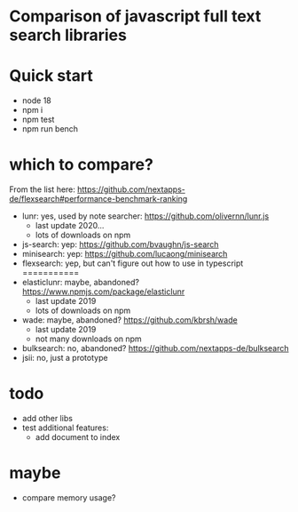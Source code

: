 # Comparison of javascript full text search libraries

# Quick start
- node 18
- npm i
- npm test
- npm run bench

# which to compare?
From the list here: https://github.com/nextapps-de/flexsearch#performance-benchmark-ranking
- lunr: yes, used by note searcher: https://github.com/olivernn/lunr.js
    - last update 2020...
    - lots of downloads on npm
- js-search: yep: https://github.com/bvaughn/js-search
- minisearch: yep: https://github.com/lucaong/minisearch
- flexsearch: yep, but can't figure out how to use in typescript
===========
- elasticlunr: maybe, abandoned? https://www.npmjs.com/package/elasticlunr
    - last update 2019
    - lots of downloads on npm
- wade: maybe, abandoned? https://github.com/kbrsh/wade
    - last update 2019
    - not many downloads on npm
- bulksearch: no, abandoned? https://github.com/nextapps-de/bulksearch
- jsii: no, just a prototype

# todo
- add other libs
- test additional features:
    - add document to index

# maybe
- compare memory usage?
